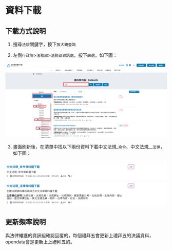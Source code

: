 # 資料下載

## 下載方式說明

1. 搜尋`法規`關鍵字，按下`放大鏡查詢`

2. 左側`行政院`>`法務部`>`法務部資訊處`，按下`篩選`，如下圖：

![image-20210828164143220](../images/image-20210828164143220.png)

3. 畫面刷新後，在清單中找以下兩份資料下載中文法規_`命令`、中文法規__`法律`，如下圖：

![image-20210828164244168](../images/image-20210828164244168.png)

## 更新頻率說明

與法律維護的資訊組確認回覆的，每個禮拜五會更新上禮拜五的決議資料，opendata會是更新上上禮拜五的。
